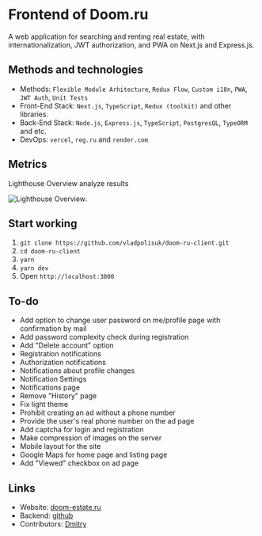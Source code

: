 # Frontend of Doom.ru

A web application for searching and renting real estate, with internationalization, JWT authorization, and PWA on Next.js and Express.js.

## Methods and technologies

* Methods: `Flexible Module Arhitecture`,  `Redux Flow`, `Custom i18n`, `PWA`, `JWT Auth`, `Unit Tests`
* Front-End Stack: `Next.js`, `TypeScript`, `Redux (toolkit)` and other libraries.
* Back-End Stack: `Node.js`, `Express.js`, `TypeScript`, `PostgresQL`, `TypeORM` and etc.
* DevOps: `vercel`, `reg.ru` and `render.com`

## Metrics

Lighthouse Overview analyze results

![Lighthouse Overview](https://i.ibb.co/0DzD56C/Screenshot-2023-04-30-154509.png).

## Start working

1. `git clone https://github.com/vladpolisuk/doom-ru-client.git`
2. `cd doom-ru-client`
3. `yarn`
4. `yarn dev`
5. Open `http://localhost:3000`

## To-do

- Add option to change user password on me/profile page with confirmation by mail
- Add password complexity check during registration
- Add "Delete account" option
- Registration notifications
- Authorization notifications
- Notifications about profile changes
- Notification Settings
- Notifications page
- Remove "History" page
- Fix light theme
- Prohibit creating an ad without a phone number
- Provide the user's real phone number on the ad page
- Add captcha for login and registration
- Make compression of images on the server
- Mobile layout for the site
- Google Maps for home page and listing page
- Add "Viewed" checkbox on ad page

## Links

* Website: [doom-estate.ru](https://dooom-estate.ru/)
* Backend: [github](https://github.com/K0lxoznik/Backend)
* Contributors: [Dmitry](https://github.com/K0lxoznik)
